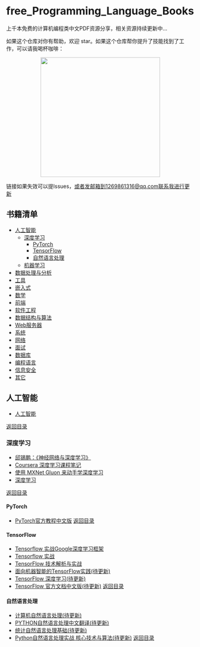 <!--
 * @Date: 2024-05-31 14:44:27
 * @LastEditors: liupeng
 * @LastEditTime: 2024-06-03 09:02:50
 * @FilePath: /free_Programming_Language_Books/README.md
 * @Desc: 
-->
# free_Programming_Language_Books
上千本免费的计算机编程类中文PDF资源分享，相关资源持续更新中...


如果这个仓库对你有帮助，欢迎 star。如果这个仓库帮你提升了技能找到了工作，可以请我喝杯咖啡：

<p align="center"><img src="https://github.com/sky984-11/free_Programming_Language_Books/assets/58068214/0d2a7d47-23de-42cd-aacf-b72e54d30931" width="320" height="320" alt="" /></p>

链接如果失效可以提Issues，或者发邮箱到1269861316@qq.com联系我进行更新

## 书籍清单

 * [人工智能](#人工智能)
    * [深度学习](#深度学习)
      * [PyTorch](#PyTorch)
      * [TensorFlow](#TensorFlow)
      * [自然语言处理](#自然语言处理)
    * [机器学习](#机器学习)
 * [数据处理与分析](#数据处理与分析)
 * [工具](#工具)
 * [嵌入式](#嵌入式)
 * [数学](#数学)
 * [前端](#前端)
 * [软件工程](#软件工程)
 * [数据结构与算法](#数据结构与算法)
 * [Web服务器](#Web服务器)
 * [系统](#系统)
 * [网络](#网络)
 * [面试](#面试)
 * [数据库](#数据库)
 * [编程语言](#项目相关)
 * [信息安全](#信息安全)
 * [其它](#其它)

## 人工智能

* [人工智能](https://www.alipan.com/s/T8jqDrN5fM6)

[返回目录](#书籍清单)

### 深度学习
* [邱锡鹏：《神经网络与深度学习》](https://www.alipan.com/s/yzxLjPYLktX)
* [Coursera 深度学习课程笔记](https://www.alipan.com/s/Usg3KFTzN9U)
* [使⽤ MXNet Gluon 来动⼿学深度学习](https://www.alipan.com/s/9MdH6UtTpVy)
* [深度学习](https://www.alipan.com/s/soaEzaTSyrK)

[返回目录](#书籍清单)

#### PyTorch
* [PyTorch官方教程中文版](https://www.alipan.com/s/K8CV5vv5Ad2)
[返回目录](#书籍清单)

#### TensorFlow
* [Tensorflow 实战Google深度学习框架](https://www.alipan.com/s/Jc6dRC4YvU8)
* [Tensorflow 实战](https://www.alipan.com/s/hXGRmwzP4WE)
* [TensorFlow 技术解析与实战](https://www.alipan.com/s/ujkY6rsfq1R)
* [面向机器智能的TensorFlow实践(待更新)](等待更新)
* [TensorFlow 深度学习(待更新)](等待更新)
* [TensorFlow 官方文档中文版(待更新)](等待更新)
[返回目录](#书籍清单)

#### 自然语言处理
* [计算机自然语言处理(待更新)](等待更新)
* [PYTHON自然语言处理中文翻译(待更新)](等待更新)
* [统计自然语言处理基础(待更新)](等待更新)
* [Python自然语言处理实战 核心技术与算法(待更新)](等待更新)
[返回目录](#书籍清单)